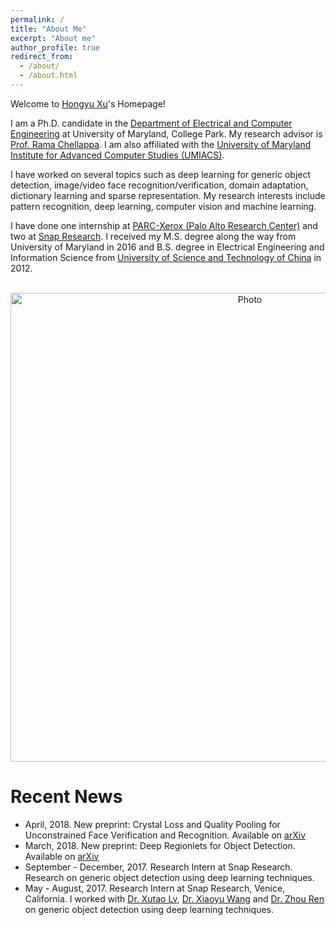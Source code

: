 ```yaml
---
permalink: /
title: "About Me"
excerpt: "About me"
author_profile: true
redirect_from: 
  - /about/
  - /about.html
---
```


Welcome to [Hongyu Xu](https://hyxu2006.github.io)'s Homepage!        

I am a Ph.D. candidate in the [Department of Electrical and Computer Engineering](http://www.ece.umd.edu/) at University of Maryland, College Park. My research advisor is [Prof. Rama Chellappa](http://legacydirs.umiacs.umd.edu/~rama/). I am also affiliated with the [University of Maryland Institute for Advanced Computer Studies (UMIACS)](http://www.umiacs.umd.edu/). 

I have worked on several topics such as deep learning for generic object detection, image/video face recognition/verification, domain adaptation, dictionary learning and sparse representation. My research interests include pattern recognition, deep learning, computer vision and machine learning.

I have done one internship at [PARC-Xerox (Palo Alto Research Center)](https://www.parc.com/) and two at [Snap Research](https://www.snap.com/en-US/). I received my M.S. degree along the way from University of Maryland in 2016 and B.S. degree in Electrical Engineering and Information Science from [University of Science and Technology of China](http://en.ustc.edu.cn/) in 2012.

<p align="center">
  <img src="https://hyxu2006.github.io/files/hongyuxu_img.jpg?raw=true" alt="Photo" style="width: 750px;"/> 
</p>


# Recent News
* April, 2018. New preprint: 
Crystal Loss and Quality Pooling for Unconstrained Face Verification and Recognition. Available on [arXiv](https://arxiv.org/abs/1804.01159)
* March, 2018. New preprint: Deep Regionlets for Object Detection. Available on [arXiv](https://arxiv.org/abs/1712.02408)
* September - December, 2017. Research Intern at Snap Research. Research on generic object detection using deep learning techniques. 
* May - August, 2017. Research Intern at Snap Research, Venice, California. I worked with [Dr. Xutao Lv](http://xutaolv.com/), [Dr. Xiaoyu Wang](http://www.xiaoyumu.com/) and [Dr. Zhou Ren](http://web.cs.ucla.edu/~zhou.ren/) on generic object detection using deep learning techniques. 
